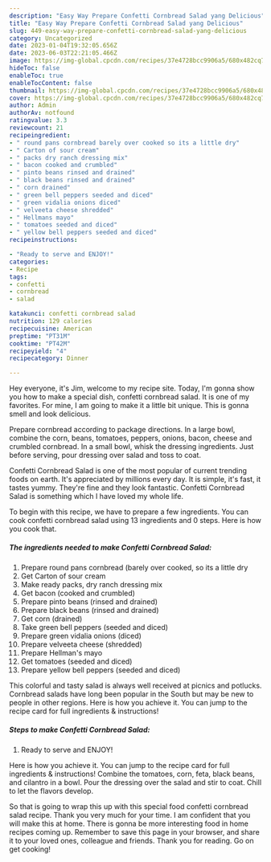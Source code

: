 ```yaml
---
description: "Easy Way Prepare Confetti Cornbread Salad yang Delicious"
title: "Easy Way Prepare Confetti Cornbread Salad yang Delicious"
slug: 449-easy-way-prepare-confetti-cornbread-salad-yang-delicious
category: Uncategorized
date: 2023-01-04T19:32:05.656Z
date: 2023-06-03T22:21:05.466Z
image: https://img-global.cpcdn.com/recipes/37e4728bcc9906a5/680x482cq70/confetti-cornbread-salad-recipe-main-photo.jpg
hideToc: false
enableToc: true
enableTocContent: false
thumbnail: https://img-global.cpcdn.com/recipes/37e4728bcc9906a5/680x482cq70/confetti-cornbread-salad-recipe-main-photo.jpg
cover: https://img-global.cpcdn.com/recipes/37e4728bcc9906a5/680x482cq70/confetti-cornbread-salad-recipe-main-photo.jpg
author: Admin
authorAv: notfound
ratingvalue: 3.3
reviewcount: 21
recipeingredient:
- " round pans cornbread barely over cooked so its a little dry"
- " Carton of sour cream"
- " packs dry ranch dressing mix"
- " bacon cooked and crumbled"
- " pinto beans rinsed and drained"
- " black beans rinsed and drained"
- " corn drained"
- " green bell peppers seeded and diced"
- " green vidalia onions diced"
- " velveeta cheese shredded"
- " Hellmans mayo"
- " tomatoes seeded and diced"
- " yellow bell peppers seeded and diced"
recipeinstructions:

- "Ready to serve and ENJOY!"
categories:
- Recipe
tags:
- confetti
- cornbread
- salad

katakunci: confetti cornbread salad 
nutrition: 129 calories
recipecuisine: American
preptime: "PT31M"
cooktime: "PT42M"
recipeyield: "4"
recipecategory: Dinner

---
```



Hey everyone, it's Jim, welcome to my recipe site. Today, I'm gonna show you how to make a special dish, confetti cornbread salad. It is one of my favorites. For mine, I am going to make it a little bit unique. This is gonna smell and look delicious.

Prepare cornbread according to package directions. In a large bowl, combine the corn, beans, tomatoes, peppers, onions, bacon, cheese and crumbled cornbread. In a small bowl, whisk the dressing ingredients. Just before serving, pour dressing over salad and toss to coat.

Confetti Cornbread Salad is one of the most popular of current trending foods on earth. It's appreciated by millions every day. It is simple, it's fast, it tastes yummy. They're fine and they look fantastic. Confetti Cornbread Salad is something which I have loved my whole life.


To begin with this recipe, we have to prepare a few ingredients. You can cook confetti cornbread salad using 13 ingredients and 0 steps. Here is how you cook that.

<!--inarticleads1-->

##### The ingredients needed to make Confetti Cornbread Salad:

1. Prepare  round pans cornbread (barely over cooked, so its a little dry
1. Get  Carton of sour cream
1. Make ready  packs, dry ranch dressing mix
1. Get  bacon (cooked and crumbled)
1. Prepare  pinto beans (rinsed and drained)
1. Prepare  black beans (rinsed and drained)
1. Get  corn (drained)
1. Take  green bell peppers (seeded and diced)
1. Prepare  green vidalia onions (diced)
1. Prepare  velveeta cheese (shredded)
1. Prepare  Hellman&#39;s mayo
1. Get  tomatoes (seeded and diced)
1. Prepare  yellow bell peppers (seeded and diced)


This colorful and tasty salad is always well received at picnics and potlucks. Cornbread salads have long been popular in the South but may be new to people in other regions. Here is how you achieve it. You can jump to the recipe card for full ingredients &amp; instructions! 

<!--inarticleads2-->

##### Steps to make Confetti Cornbread Salad:


1. Ready to serve and ENJOY!

Here is how you achieve it. You can jump to the recipe card for full ingredients &amp; instructions! Combine the tomatoes, corn, feta, black beans, and cilantro in a bowl. Pour the dressing over the salad and stir to coat. Chill to let the flavors develop. 

So that is going to wrap this up with this special food confetti cornbread salad recipe. Thank you very much for your time. I am confident that you will make this at home. There is gonna be more interesting food in home recipes coming up. Remember to save this page in your browser, and share it to your loved ones, colleague and friends. Thank you for reading. Go on get cooking!
